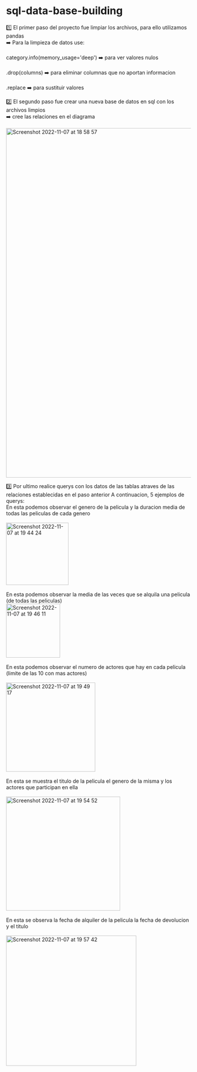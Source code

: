 # sql-data-base-building
1️⃣ El primer paso del proyecto fue limpiar los archivos, para ello utilizamos pandas
  <br />  ➡️ Para la limpieza de datos use: <br />
   <br />   category.info(memory_usage='deep') ➡️ para ver valores nulos <br />
    <br />  .drop(columns) ➡️ para eliminar columnas que no aportan informacion <br />
   <br />   .replace ➡️ para sustituir valores <br />
      
2️⃣ El segundo paso fue crear una nueva base de datos en sql con los archivos limpios
  <br />  ➡️ cree las relaciones en el diagrama <br />
<br />      <img width="953" alt="Screenshot 2022-11-07 at 18 58 57" src="https://user-images.githubusercontent.com/114593402/200388633-9bb67e4d-f402-4e87-97a7-d0e504ec0e5a.png"> <br />

3️⃣ Por ultimo realice querys con los datos de las tablas atraves de las relaciones establecidas en el paso anterior
    A continuacion, 5 ejemplos de querys:
  <br />     En esta podemos observar el genero de la pelicula y la duracion media de todas las peliculas de cada genero <br />
                                                                                           <br />          <img width="170" alt="Screenshot 2022-11-07 at 19 44 24" src="https://user-images.githubusercontent.com/114593402/200389853-6c99eb59-efad-4b73-af68-81931156c810.png"> <br />
     <br />         En esta podemos observar la media de las veces que se alquila una pelicula (de todas las peliculas)
                                                                                             <br />        <img width="147" alt="Screenshot 2022-11-07 at 19 46 11" src="https://user-images.githubusercontent.com/114593402/200390236-74eb647d-2443-4373-bd20-14b8b8bf2c10.png"> <br />
      <br />        En esta podemos observar el numero de actores que hay en cada pelicula (limite de las 10 con mas actores) <br />
                                                                                             <br />         <img width="243" alt="Screenshot 2022-11-07 at 19 49 17" src="https://user-images.githubusercontent.com/114593402/200390745-6350da9f-6c66-4249-91f9-53ac30ed65ac.png"> <br />
         <br />     En esta se muestra el titulo de la pelicula el genero de la misma y los actores que participan en ella <br />
            <br />        <img width="311" alt="Screenshot 2022-11-07 at 19 54 52" src="https://user-images.githubusercontent.com/114593402/200391742-f5d08db0-0076-430b-b159-82b916a14979.png"> <br />
          <br />    En esta se observa la fecha de alquiler de la pelicula la fecha de devolucion y el titulo <br />
           <br />        <img width="355" alt="Screenshot 2022-11-07 at 19 57 42" src="https://user-images.githubusercontent.com/114593402/200392323-9148311b-31a2-4abf-80dd-4574e708c54e.png"> <br />
 

